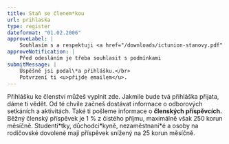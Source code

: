 ```yaml
---
title: Staň se členem*kou
url: prihlaska
type: register
dateformat: "01.02.2006"
approveLabel: |
    Souhlasím s a respektuji <a href="/downloads/ictunion-stanovy.pdf" target="_blank">stanovy</a> Odborové organizace pracujících v ICT.
approveNotification: |
    Před odesláním je třeba souhlasit s podmínkami
submitMessage: |
    Úspěšně jsi podal\*a přihlášku.</br>
    Potvrzení ti <u>přijde emailem</u>.
---
```

Přihlášku ke členství můžeš vyplnit zde. Jakmile bude tvá přihláška přijata, dáme ti vědět. Od té chvíle začneš dostávat informace o odborových setkáních a aktivitách. Také ti pošleme informace o **členských příspěvcích.** Běžný členský příspěvek je 1 % z čistého příjmu, maximálně však 250 korun měsíčně. Studenti\*tky, důchodci\*kyně, nezaměstnaní\*é a osoby na rodičovské dovolené mají příspěvek snížený na 25 korun měsíčně.
